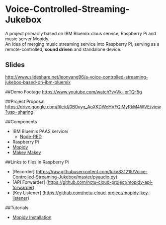 # Voice-Controlled-Streaming-Jukebox
A project primarily based on IBM Bluemix clous service, Raspberry Pi and music server Mopidy. <br>
An idea of merging music streaming service into Raspberry Pi, serving as a remote-controlled, <strong>sound driven</strong>  and standalone device.

## Slides
http://www.slideshare.net/leonyang96/a-voice-controlled-streaming-jukebox-based-on-ibm-bluemix

##Demo Footage
https://www.youtube.com/watch?v=Vk-iprTQ-5g

##Project Proposal
https://drive.google.com/file/d/0B0vyg_AoXKDWeHVFQlMyRkM4WVE/view?usp=sharing

##Components
* IBM Bluemix PAAS service/
  * [Node-RED](http://leon-iot.mybluemix.net/red/#)
* Raspberry Pi
* [Mopidy](https://www.mopidy.com/)
* [Makey Makey](https://www.youtube.com/watch?v=rfQqh7iCcOU)
 
##Links to files in Raspberry Pi 
* [Recorder] (https://raw.githubusercontent.com/luke831215/Voice-Controlled-Streaming-Jukebox/master/pyaudio.py)
* [API Forwarder] (https://github.com/nctu-cloud-project/mopidy-api-forwarder)
* [Key Listener] (https://github.com/nctu-cloud-project/mopidy-key-listener)

##Tutorials
* [Mopidy Installation](https://hackpad.com/Install-Mopidy-to-Raspberry-pi-nkT7PmWbvWu)
